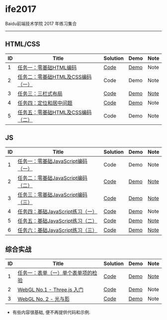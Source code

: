 # ife2017
Baidu前端技术学院 2017 年练习集合

----

## HTML/CSS

| ID | Title | Solution | Demo | Note |
|---| ----- | -------- | ----- | ---------- |
|1|[任务一：零基础HTML编码](http://ife.baidu.com/course/detail/id/90) | [Code](./course/task2.html) | [Demo](https://hijiangtao.github.io/ife2017/course/task2.html) | Note |
|2|[任务二：零基础HTML及CSS编码（一）](http://ife.baidu.com/course/detail/id/92)| Code | Demo | Note |
|3|[任务三：三栏式布局](http://ife.baidu.com/course/detail/id/94) | [Code](./course/task3.html) | [Demo](https://hijiangtao.github.io/ife2017/course/task3.html) | [Note](./notes/task3.md) |
|4|[任务四：定位和居中问题](http://ife.baidu.com/course/detail/id/95) | [Code](./course/task8.html) | [Demo](https://hijiangtao.github.io/ife2017/course/task8.html) | Note |
|5|[任务五：零基础HTML及CSS编码（二）](http://ife.baidu.com/course/detail/id/96) | Code | Demo | Note |


## JS

| ID | Title | Solution | Demo | Note |
|---| ----- | -------- | ----- | ---------- |
|1|[任务一：零基础JavaScript编码（一）](http://ife.baidu.com/course/detail/id/93)| Code | Demo | Note |
|2|[任务二：零基础JavaScript编码（二）](http://ife.baidu.com/course/detail/id/91)| [Code](./course/task4.html) | [Demo](https://hijiangtao.github.io/ife2017/course/task4.html) | [Note](./notes/task4.md) |
|3|[任务三：零基础JavaScript编码（三）](http://ife.baidu.com/course/detail/id/98)| [Code](./course/task4.html) | [Demo](https://hijiangtao.github.io/ife2017/course/task4.html) | [Note](./notes/task4.md) |
|4|[任务四：基础JavaScript练习（一）](http://ife.baidu.com/course/detail/id/103)| [Code](./course/task5.html) | [Demo](https://hijiangtao.github.io/ife2017/course/task5.html) | Note |
|5|[任务五：基础JavaScript练习（二）](http://ife.baidu.com/course/detail/id/105)| [Code](./course/task6.html) | [Demo](https://hijiangtao.github.io/ife2017/course/task6.html) | [Note](./notes/task6.md) |
|6|[任务六：基础JavaScript练习（三）](http://ife.baidu.com/course/detail/id/107)| [Code](./course/task7.html) | [Demo](https://hijiangtao.github.io/ife2017/course/task7.html) | [Note](./notes/task7.md) |


## 综合实战

| ID | Title | Solution | Demo | Note |
|---| ----- | -------- | ----- | ---------- |
|1|[任务一：表单（一）单个表单项的检验](http://ife.baidu.com/course/detail/id/97) | [Code](./course/task1.html) | [Demo](https://hijiangtao.github.io/ife2017/course/task1.html) | [Note](./notes/task1.md) |
|2|[WebGL No.1 - Three.js 入门](http://ife.baidu.com/course/detail/id/18) | [Code](./course/task9.html) | [Demo](https://hijiangtao.github.io/ife2017/course/task9.html) | Note |
|3|[WebGL No. 2 - 光与影](http://ife.baidu.com/course/detail/id/28) | [Code](./course/task10.html) | [Demo](https://hijiangtao.github.io/ife2017/course/task10.html) | Note |

* 有些内容很基础, 便不再提供代码和示例.